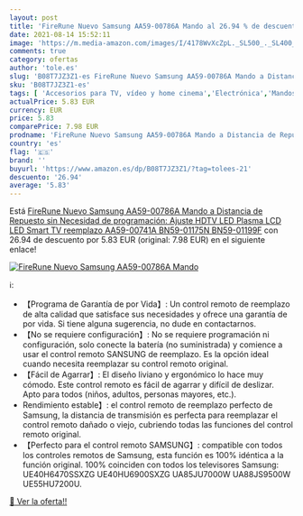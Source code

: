 ```yaml
---
layout: post
title: 'FireRune Nuevo Samsung AA59-00786A Mando al 26.94 % de descuento'
date: 2021-08-14 15:52:11
image: 'https://m.media-amazon.com/images/I/4178WvXcZpL._SL500_._SL400_.jpg'
comments: true
category: ofertas
author: 'tole.es'
slug: 'B08T7JZ3Z1-es FireRune Nuevo Samsung AA59-00786A Mando a Distancia de...'
sku: 'B08T7JZ3Z1-es'
tags: [ 'Accesorios para TV, vídeo y home cinema','Electrónica','Mandos a distancia','TV, vídeo y home cinema','smart','tv', ]
actualPrice: 5.83 EUR
currency: EUR
price: 5.83
comparePrice: 7.98 EUR
prodname: 'FireRune Nuevo Samsung AA59-00786A Mando a Distancia de Repuesto  sin Necesidad de programación: Ajuste HDTV LED Plasma LCD LED Smart TV  reemplazo AA59-00741A BN59-01175N BN59-01199F'
country: 'es'
flag: '🇪🇸'
brand: ''
buyurl: 'https://www.amazon.es/dp/B08T7JZ3Z1/?tag=tolees-21'
descuento: '26.94'
average: '5.83'
---
```


Está [FireRune Nuevo Samsung AA59-00786A Mando a Distancia de Repuesto  sin Necesidad de programación: Ajuste HDTV LED Plasma LCD LED Smart TV  reemplazo AA59-00741A BN59-01175N BN59-01199F](https://www.amazon.es/dp/B08T7JZ3Z1/?tag=tolees-21) con 26.94 de descuento por 5.83 EUR (original: 7.98 EUR) en el siguiente enlace!

[![FireRune Nuevo Samsung AA59-00786A Mando](https://m.media-amazon.com/images/I/4178WvXcZpL._SL500_._SL400_.jpg)](https://www.amazon.es/dp/B08T7JZ3Z1/?tag=tolees-21)

ℹ️:

- 【Programa de Garantía de por Vida】: Un control remoto de reemplazo de alta calidad que satisface sus necesidades y ofrece una garantía de por vida. Si tiene alguna sugerencia, no dude en contactarnos.
- 【No se requiere configuración】: No se requiere programación ni configuración, solo conecte la batería (no suministrada) y comience a usar el control remoto SANSUNG de reemplazo. Es la opción ideal cuando necesita reemplazar su control remoto original.
- 【Fácil de Agarrar】: El diseño liviano y ergonómico lo hace muy cómodo. Este control remoto es fácil de agarrar y difícil de deslizar. Apto para todos (niños, adultos, personas mayores, etc.).
- Rendimiento estable】: el control remoto de reemplazo perfecto de Samsung, la distancia de transmisión es perfecta para reemplazar el control remoto dañado o viejo, cubriendo todas las funciones del control remoto original.
- 【Perfecto para el control remoto SAMSUNG】: compatible con todos los controles remotos de Samsung, esta función es 100% idéntica a la función original. 100% coinciden con todos los televisores Samsung: UE40H6470SSXZG UE40HU6900SXZG UA85JU7000W UA88JS9500W UE55HU7200U.

[🛒 Ver la oferta!!](https://www.amazon.es/dp/B08T7JZ3Z1/?tag=tolees-21)
